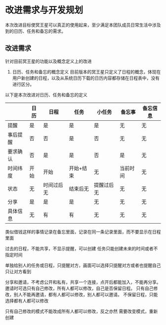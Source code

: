 # 改进需求与开发规划
本次改进目标使冥王星可以真正的使用起来，至少满足本团队成员日常生活中涉及到的日历、任务和备忘的需求。

## 改进需求
针对目前冥王星的功能以及概念定义上的改进

1. 日历、任务和备忘的概念定义
目前版本的冥王星只定义了日程的概念，体现在用户新创建的日程，以及从系统日历下载的日历内容都存储在日程表中，没有进行区分。

以下是本次改进对日历、任务和备忘的定义

|     | 日历 | 日程 | 任务 | 小任务 | 备忘事 | 备忘信息 |
| --- | ---- | --- | --- | --- | --- | --- |
| 提醒 | 是 | 是 | 是 | 是 | 无 | 无 |
| 事后提醒 | 否 | 否 | 是 | 否 | 无 | 无 |
| 要求确认 | 否 | 是 | 是 | 否 | 是 | 无 |
| 时间纬度 | 开始 | 开始 | 开始+结束 | 无 | 当前时间 | 无 |
| 状态 | 无 | 时间过后无 | 结束后无 | 提醒过后无 | 无 | 无 |
| 分享 | 是 | 是 | 是 | 无 | 无 | 无 |
| 具体信息 | 无 | 有 | 有 | 无 | 无 | 无 |
[^note-calendar-object]: 具备日期、名称的对象为日历对象，例如：农历节气中的"2019年7月23日 大暑"是日历对象，日历由多个对象组成，并赋予名称

类似借钱这样的事情记录在备忘里面，记录在同一条记录里面，而不要显示在日程里面

过去的日程，不能共享，不显示提醒，可以创建
任务只能创建未来的时间或者不指定时间

单独给别人的任务或日程，只提醒对方，画面可以选择只提醒对方或者也提醒自己
只让对方看到

分享和邀请，不考虑公开和私有，共享一个连接，点开后都能加入，不能再分享。
邀请时可选只有自己修改，所有人都可以修改，自己是否保留日程。
只有自己修改，别人不能再邀请，都有人都可以修改，别人都可以邀请。
不保留日程，只能选择都有人都可以修改

只有自己修改的模式不能改成所有人都可以修改，反之亦然
需要改变模式，重新创建
